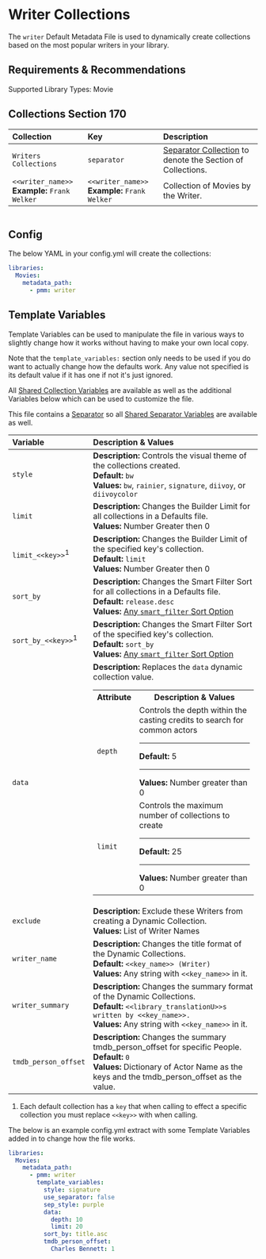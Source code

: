 # Writer Collections

The `writer` Default Metadata File is used to dynamically create collections based on the most popular writers in your library.

## Requirements & Recommendations

Supported Library Types: Movie

## Collections Section 170

| Collection                                       | Key                                              | Description                                                                 |
|:-------------------------------------------------|:-------------------------------------------------|:----------------------------------------------------------------------------|
| `Writers Collections`                            | `separator`                                      | [Separator Collection](../separators) to denote the Section of Collections. |
| `<<writer_name>>`<br>**Example:** `Frank Welker` | `<<writer_name>>`<br>**Example:** `Frank Welker` | Collection of Movies by the Writer.                                         |

```{include} ../people.md
```

## Config

The below YAML in your config.yml will create the collections:

```yaml
libraries:
  Movies:
    metadata_path:
      - pmm: writer
```

## Template Variables

Template Variables can be used to manipulate the file in various ways to slightly change how it works without having to make your own local copy.

Note that the `template_variables:` section only needs to be used if you do want to actually change how the defaults work. Any value not specified is its default value if it has one if not it's just ignored.

All [Shared Collection Variables](../collection_variables) are available as well as the additional Variables below which can be used to customize the file.

This file contains a [Separator](../separators) so all [Shared Separator Variables](../separators.md#shared-separator-variables) are available as well.

| Variable                      | Description & Values                                                                                                                                                                                                                                                                                                                                                                                                                                                                                                                               |
|:------------------------------|:---------------------------------------------------------------------------------------------------------------------------------------------------------------------------------------------------------------------------------------------------------------------------------------------------------------------------------------------------------------------------------------------------------------------------------------------------------------------------------------------------------------------------------------------------|
| `style`                       | **Description:** Controls the visual theme of the collections created.<br>**Default:** `bw`<br>**Values:** `bw`, `rainier`, `signature`, `diivoy`, or `diivoycolor`                                                                                                                                                                                                                                                                                                                                                                                |
| `limit`                       | **Description:** Changes the Builder Limit for all collections in a Defaults file.<br>**Values:** Number Greater then 0                                                                                                                                                                                                                                                                                                                                                                                                                            |
| `limit_<<key>>`<sup>1</sup>   | **Description:** Changes the Builder Limit of the specified key's collection.<br>**Default:** `limit`<br>**Values:** Number Greater then 0                                                                                                                                                                                                                                                                                                                                                                                                         |
| `sort_by`                     | **Description:** Changes the Smart Filter Sort for all collections in a Defaults file.<br>**Default:** `release.desc`<br>**Values:** [Any `smart_filter` Sort Option](../../metadata/builders/smart.md#sort-options)                                                                                                                                                                                                                                                                                                                               |
| `sort_by_<<key>>`<sup>1</sup> | **Description:** Changes the Smart Filter Sort of the specified key's collection.<br>**Default:** `sort_by`<br>**Values:** [Any `smart_filter` Sort Option](../../metadata/builders/smart.md#sort-options)                                                                                                                                                                                                                                                                                                                                         |
| `data`                        | **Description:** Replaces the `data` dynamic collection value.<table class="clearTable"><tr><th>Attribute</th><th>Description & Values</th></tr><tr><td><code>depth</code></td><td>Controls the depth within the casting credits to search for common actors<hr><strong>Default:</strong> 5<hr><strong>Values:</strong> Number greater than 0</td></tr><tr><td><code>limit</code></td><td>Controls the maximum number of collections to create<hr><strong>Default:</strong> 25<hr><strong>Values:</strong> Number greater than 0</td></tr></table> |
| `exclude`                     | **Description:** Exclude these Writers from creating a Dynamic Collection.<br>**Values:** List of Writer Names                                                                                                                                                                                                                                                                                                                                                                                                                                     |
| `writer_name`                 | **Description:** Changes the title format of the Dynamic Collections.<br>**Default:** `<<key_name>> (Writer)`<br>**Values:** Any string with `<<key_name>>` in it.                                                                                                                                                                                                                                                                                                                                                                                 |
| `writer_summary`              | **Description:** Changes the summary format of the Dynamic Collections.<br>**Default:** `<<library_translationU>>s written by <<key_name>>.`<br>**Values:** Any string with `<<key_name>>` in it.                                                                                                                                                                                                                                                                                                                                                  |
| `tmdb_person_offset`          | **Description:** Changes the summary tmdb_person_offset for specific People.<br>**Default:** `0`<br>**Values:** Dictionary of Actor Name as the keys and the tmdb_person_offset as the value.                                                                                                                                                                                                                                                                                                                                                      |

1. Each default collection has a `key` that when calling to effect a specific collection you must replace `<<key>>` with when calling.

The below is an example config.yml extract with some Template Variables added in to change how the file works.

```yaml
libraries:
  Movies:
    metadata_path:
      - pmm: writer
        template_variables:
          style: signature
          use_separator: false
          sep_style: purple
          data:
            depth: 10
            limit: 20
          sort_by: title.asc
          tmdb_person_offset:
            Charles Bennett: 1
```